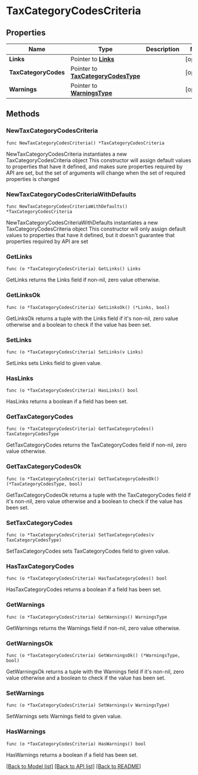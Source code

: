 # TaxCategoryCodesCriteria

## Properties

Name | Type | Description | Notes
------------ | ------------- | ------------- | -------------
**Links** | Pointer to [**Links**](Links.md) |  | [optional] 
**TaxCategoryCodes** | Pointer to [**TaxCategoryCodesType**](TaxCategoryCodesType.md) |  | [optional] 
**Warnings** | Pointer to [**WarningsType**](WarningsType.md) |  | [optional] 

## Methods

### NewTaxCategoryCodesCriteria

`func NewTaxCategoryCodesCriteria() *TaxCategoryCodesCriteria`

NewTaxCategoryCodesCriteria instantiates a new TaxCategoryCodesCriteria object
This constructor will assign default values to properties that have it defined,
and makes sure properties required by API are set, but the set of arguments
will change when the set of required properties is changed

### NewTaxCategoryCodesCriteriaWithDefaults

`func NewTaxCategoryCodesCriteriaWithDefaults() *TaxCategoryCodesCriteria`

NewTaxCategoryCodesCriteriaWithDefaults instantiates a new TaxCategoryCodesCriteria object
This constructor will only assign default values to properties that have it defined,
but it doesn't guarantee that properties required by API are set

### GetLinks

`func (o *TaxCategoryCodesCriteria) GetLinks() Links`

GetLinks returns the Links field if non-nil, zero value otherwise.

### GetLinksOk

`func (o *TaxCategoryCodesCriteria) GetLinksOk() (*Links, bool)`

GetLinksOk returns a tuple with the Links field if it's non-nil, zero value otherwise
and a boolean to check if the value has been set.

### SetLinks

`func (o *TaxCategoryCodesCriteria) SetLinks(v Links)`

SetLinks sets Links field to given value.

### HasLinks

`func (o *TaxCategoryCodesCriteria) HasLinks() bool`

HasLinks returns a boolean if a field has been set.

### GetTaxCategoryCodes

`func (o *TaxCategoryCodesCriteria) GetTaxCategoryCodes() TaxCategoryCodesType`

GetTaxCategoryCodes returns the TaxCategoryCodes field if non-nil, zero value otherwise.

### GetTaxCategoryCodesOk

`func (o *TaxCategoryCodesCriteria) GetTaxCategoryCodesOk() (*TaxCategoryCodesType, bool)`

GetTaxCategoryCodesOk returns a tuple with the TaxCategoryCodes field if it's non-nil, zero value otherwise
and a boolean to check if the value has been set.

### SetTaxCategoryCodes

`func (o *TaxCategoryCodesCriteria) SetTaxCategoryCodes(v TaxCategoryCodesType)`

SetTaxCategoryCodes sets TaxCategoryCodes field to given value.

### HasTaxCategoryCodes

`func (o *TaxCategoryCodesCriteria) HasTaxCategoryCodes() bool`

HasTaxCategoryCodes returns a boolean if a field has been set.

### GetWarnings

`func (o *TaxCategoryCodesCriteria) GetWarnings() WarningsType`

GetWarnings returns the Warnings field if non-nil, zero value otherwise.

### GetWarningsOk

`func (o *TaxCategoryCodesCriteria) GetWarningsOk() (*WarningsType, bool)`

GetWarningsOk returns a tuple with the Warnings field if it's non-nil, zero value otherwise
and a boolean to check if the value has been set.

### SetWarnings

`func (o *TaxCategoryCodesCriteria) SetWarnings(v WarningsType)`

SetWarnings sets Warnings field to given value.

### HasWarnings

`func (o *TaxCategoryCodesCriteria) HasWarnings() bool`

HasWarnings returns a boolean if a field has been set.


[[Back to Model list]](../README.md#documentation-for-models) [[Back to API list]](../README.md#documentation-for-api-endpoints) [[Back to README]](../README.md)


